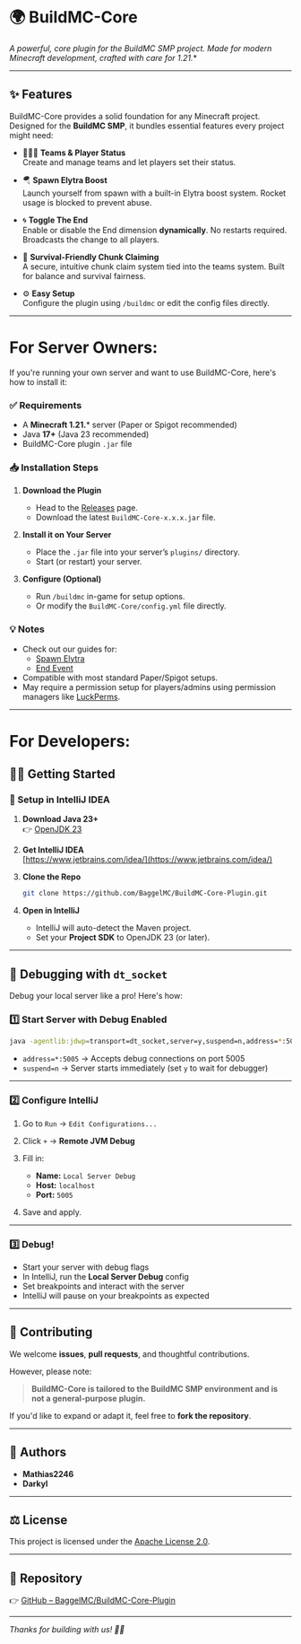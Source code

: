 # 🌍 BuildMC-Core

*A powerful, core plugin for the BuildMC SMP project. Made for modern Minecraft development, crafted with care for 1.21.*\*

---

## ✨ Features

BuildMC-Core provides a solid foundation for any Minecraft project. Designed for the **BuildMC SMP**, it bundles essential features every project might need:

- 🧑‍🤝‍🧑 **Teams & Player Status**  
  Create and manage teams and let players set their status.

- 🪂 **Spawn Elytra Boost**  
  Launch yourself from spawn with a built-in Elytra boost system. Rocket usage is blocked to prevent abuse.

- 🌀 **Toggle The End**  
  Enable or disable the End dimension **dynamically**. No restarts required. Broadcasts the change to all players.

- 🧱 **Survival-Friendly Chunk Claiming**  
  A secure, intuitive chunk claim system tied into the teams system. Built for balance and survival fairness.

- ⚙️ **Easy Setup**  
  Configure the plugin using `/buildmc` or edit the config files directly.

---

# For Server Owners:

If you're running your own server and want to use BuildMC-Core, here's how to install it:

### ✅ Requirements

- A **Minecraft 1.21.**\* server (Paper or Spigot recommended)
- Java **17+** (Java 23 recommended)
- BuildMC-Core plugin `.jar` file

### 📥 Installation Steps

1. **Download the Plugin**
    - Head to the [Releases](https://github.com/BaggelMC/BuildMC-Core-Plugin/releases) page.
    - Download the latest `BuildMC-Core-x.x.x.jar` file.

2. **Install it on Your Server**
    - Place the `.jar` file into your server’s `plugins/` directory.
    - Start (or restart) your server.

3. **Configure (Optional)**
    - Run `/buildmc` in-game for setup options.
    - Or modify the `BuildMC-Core/config.yml` file directly.

### 💡 Notes
- Check out our guides for:
  - [Spawn Elytra](docs/usage/spawn_elytra.md)
  - [End Event](docs/usage/end_event.md)
- Compatible with most standard Paper/Spigot setups.
- May require a permission setup for players/admins using permission managers like [LuckPerms](https://luckperms.net/).

---

# For Developers:

## 🧑‍💻 Getting Started

### 🔧 Setup in IntelliJ IDEA

1. **Download Java 23+**  
   👉 [OpenJDK 23](https://jdk.java.net/java-se-ri/23)

2. **Get IntelliJ IDEA**  
   [https://www.jetbrains.com/idea/](https://www.jetbrains.com/idea/)

3. **Clone the Repo**  
   ```bash
   git clone https://github.com/BaggelMC/BuildMC-Core-Plugin.git
    ```

4. **Open in IntelliJ**

    * IntelliJ will auto-detect the Maven project.
    * Set your **Project SDK** to OpenJDK 23 (or later).

---

## 🐞 Debugging with `dt_socket`

Debug your local server like a pro! Here's how:

### 1️⃣ Start Server with Debug Enabled

```bash
java -agentlib:jdwp=transport=dt_socket,server=y,suspend=n,address=*:5005 -jar paper.jar
```

* `address=*:5005` → Accepts debug connections on port 5005
* `suspend=n` → Server starts immediately (set `y` to wait for debugger)

---

### 2️⃣ Configure IntelliJ

1. Go to `Run` → `Edit Configurations...`
2. Click `+` → **Remote JVM Debug**
3. Fill in:

    * **Name:** `Local Server Debug`
    * **Host:** `localhost`
    * **Port:** `5005`
4. Save and apply.

---

### 3️⃣ Debug!

* Start your server with debug flags
* In IntelliJ, run the **Local Server Debug** config
* Set breakpoints and interact with the server
* IntelliJ will pause on your breakpoints as expected

---

## 🤝 Contributing

We welcome **issues**, **pull requests**, and thoughtful contributions.

However, please note:

> **BuildMC-Core is tailored to the BuildMC SMP environment and is not a general-purpose plugin.**

If you'd like to expand or adapt it, feel free to **fork the repository**.

---

## 👥 Authors

* **Mathias2246**
* **Darkyl**

---

## ⚖️ License

This project is licensed under the [Apache License 2.0](https://www.apache.org/licenses/LICENSE-2.0).

---

## 📌 Repository

👉 [GitHub – BaggelMC/BuildMC-Core-Plugin](https://github.com/BaggelMC/BuildMC-Core-Plugin)

---

*Thanks for building with us! 🧱✨*
